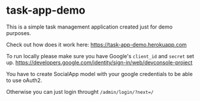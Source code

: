 # task-app-demo

This is a simple task management application created just for demo purposes.

Check out how does it work here: https://task-app-demo.herokuapp.com

To run locally please make sure you have Google's `client_id` and `secret` set up.
https://developers.google.com/identity/sign-in/web/devconsole-project

You have to create SocialApp model with your google credentials to be able to use oAuth2. 

Otherwise you can just login throught `/admin/login/?next=/`
